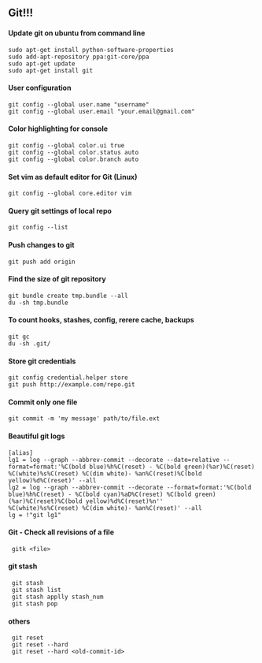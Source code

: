 ## Git!!! ##

#### Update git on ubuntu from command line ###
    sudo apt-get install python-software-properties 
    sudo add-apt-repository ppa:git-core/ppa 
    sudo apt-get update 
    sudo apt-get install git  


#### User configuration ##
    git config --global user.name "username"
    git config --global user.email "your.email@gmail.com" 
 

#### Color highlighting for console 
    git config --global color.ui true
    git config --global color.status auto
    git config --global color.branch auto 


#### Set vim as default editor for Git (Linux)
    git config --global core.editor vim 


#### Query git settings of local repo
    git config --list 


#### Push changes to git
    git push add origin


#### Find the size of git repository
    git bundle create tmp.bundle --all
    du -sh tmp.bundle

#### To count hooks, stashes, config, rerere cache, backups 
    git gc
    du -sh .git/


#### Store git credentials
    git config credential.helper store
    git push http://example.com/repo.git


#### Commit only one file 
    git commit -m 'my message' path/to/file.ext
    
#### Beautiful git logs
    [alias]
    lg1 = log --graph --abbrev-commit --decorate --date=relative --format=format:'%C(bold blue)%h%C(reset) - %C(bold green)(%ar)%C(reset) %C(white)%s%C(reset) %C(dim white)- %an%C(reset)%C(bold yellow)%d%C(reset)' --all
    lg2 = log --graph --abbrev-commit --decorate --format=format:'%C(bold blue)%h%C(reset) - %C(bold cyan)%aD%C(reset) %C(bold green)(%ar)%C(reset)%C(bold yellow)%d%C(reset)%n''          %C(white)%s%C(reset) %C(dim white)- %an%C(reset)' --all
    lg = !"git lg1"
    

#### Git - Check all revisions of a file

     gitk <file>


#### git stash
     
     git stash
     git stash list
     git stash applly stash_num
     git stash pop


#### others

     git reset
     git reset --hard
     git reset --hard <old-commit-id>    
